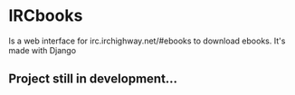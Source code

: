 # IRCbooks
Is a web interface for irc.irchighway.net/#ebooks to download ebooks. It's made with Django

## Project still in development...